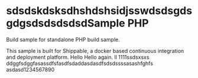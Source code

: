sdsdskdsksdhshdshsidjsswdsdsgdsgdgsdsdsdsdsdSample PHP
===============

Build sample for standalone PHP build sample.

This sample is built for Shippable, a docker based continuous integration and deployment platform.
Hello
Hello again.
ll
1111ssdsxsxs
ddggfsdggfasassdfsfasdfsdaddasdasdfsdsdssssasashfghfs
asdasd1234567890

